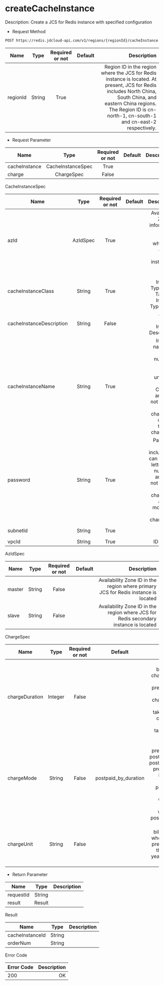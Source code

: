 # createCacheInstance

Description: Create a JCS for Redis instance with specified configuration

- Request Method

```xml 
POST https://redis.jdcloud-api.com/v1/regions/{regionId}/cacheInstance
``` 

Name|Type|Required or not |Default| Description
---|:--:|:--:|:--:|---:
regionId|String|True||Region ID in the region where the JCS for Redis instance is located. At present, JCS for Redis includes North China, South China, and eastern China regions. The Region ID is cn-north-1, cn-south-1 and cn-east-2 respectively.

- Request Parameter

Name|Type|Required or not|Default|Description
---|:--:|:--:|:--:|---:
cacheInstance|CacheInstanceSpec|True||
charge|ChargeSpec|False||


CacheInstanceSpec

Name|Type|Required or not|Default|Description
---|:--:|:--:|:--:|---:
azId|AzIdSpec|True||Availability Zone ID information in the region where the JCS for Redis instance is located
cacheInstanceClass|String|True||See Instance Type Code Table for Instance Type code.
cacheInstanceDescription|String|False||JCS for Redis Instance Description
cacheInstanceName|String|True||Instance name can only be numbers, letters, English underline and Chinese, and shall not be less than 2 characters or more than 32 characters
password|String|True||Password must include and can only be letters and numbers, and shall not be less than 8 characters and not more than 16 characters.
subnetId|String|True||ID of subnet
vpcId|String|True||ID of VPC

AzIdSpec

Name|Type|Required or not|Default|Description
---|:--:|:--:|:--:|---:
master|String|False||Availability Zone ID in the region where primary JCS for Redis instance is located
slave|String|False||Availability Zone ID in the region where JCS for Redis secondary instance is located

ChargeSpec

Name|Type|Required or not|Default|Description
---|:--:|:--:|:--:|---:
chargeDuration|Integer|False||Pay-In-Advance billing hours, when chargeMode is taken with prepaid_by_duration, it is valid. When chargeUnit is month, the value shall be taken as: 1~9; when chargeUnit is year, the value shall be taken as: 1, 2 and 3
chargeMode|String|False|postpaid_by_duration|Billing model, the value shall be: prepaid_by_duration, postpaid_by_usage or postpaid_by_duration, prepaid_by_duration indicates Pay-In-Advance; postpaid_by_usage indicates Pay By Configuration and Pay-As-You-Go, with the default of postpaid_by_duration
chargeUnit|String|False||Pay-In-Advance billing unit, it is valid when chargeMode is prepaid_by_duration; the value is month, year, with the default of month

- Return Parameter

Name|Type|Description
---|:--:|---:
requestId|String|
result|Result|

Result

Name|Type|Description
---|:--:|---:
cacheInstanceId|String|
orderNum|String|

Error Code

Error Code|Description
---|---:
200|OK
